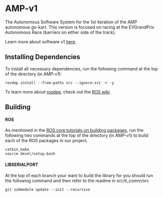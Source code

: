 # AMP-v1
The Autonomous Software System for the 1st iteration of the AMP autonomous go-kart. This version is focused on racing at the EVGrandPrix Autonomous Race (barriers on either side of the track).

Learn more about software v1 [here](https://drive.google.com/file/d/1K5XBHzRQoebuGRryKY5umeLOhvQEEuj8/view?usp=sharing).

## Installing Dependencies
To install all necessary dependencies, run the following command at the top of the directory (in AMP-v1):
```
rosdep install --from-paths src --ignore-src -r -y
```
To learn more about [rosdep](http://wiki.ros.org/rosdep), check out the [ROS wiki](http://wiki.ros.org/rosdep).

## Building
#### ROS
As mentioned in the [ROS core tutorials on building packages](http://wiki.ros.org/ROS/Tutorials/BuildingPackages), run the following two commands at the top of the directory (in AMP-v1) to build each of the ROS packages in our project.
```
catkin_make
source devel/setup.bash
```
#### LIBSERIALPORT
At the top of each branch your want to build the library for you should run the following command and then refer to the readme in src/ti_comm/src
```
git submodule update --init --recursive
```
